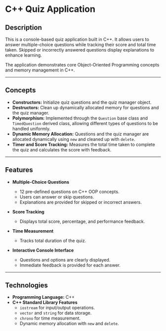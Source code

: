 # C++ Quiz Application

## Description
This is a console-based quiz application built in C++. It allows users to answer multiple-choice questions while tracking their score and total time taken. Skipped or incorrectly answered questions display explanations to enhance learning.  

The application demonstrates core Object-Oriented Programming concepts and memory management in C++.

---

## Concepts

- **Constructors:** Initialize quiz questions and the quiz manager object.  
- **Destructors:** Clean up dynamically allocated memory for questions and the quiz manager.  
- **Polymorphism:** Implemented through the `Question` base class and `TimedQuestion` derived class, allowing different types of questions to be handled uniformly.  
- **Dynamic Memory Allocation:** Questions and the quiz manager are allocated dynamically using `new` and cleaned up with `delete`.  
- **Timer and Score Tracking:** Measures the total time taken to complete the quiz and calculates the score with feedback.

---

## Features

- **Multiple-Choice Questions**
  - 12 pre-defined questions on C++ OOP concepts.
  - Users can answer or skip questions.
  - Explanations are provided for skipped or incorrect answers.

- **Score Tracking**
  - Displays total score, percentage, and performance feedback.

- **Time Measurement**
  - Tracks total duration of the quiz.

- **Interactive Console Interface**
  - Questions and options are clearly displayed.
  - Immediate feedback is provided for each answer.

---

## Technologies

- **Programming Language:** C++  
- **C++ Standard Library Features**
  - `iostream` for input/output operations.
  - `vector` and `string` for data storage.
  - `chrono` for time measurement.
  - Dynamic memory allocation with `new` and `delete`.

